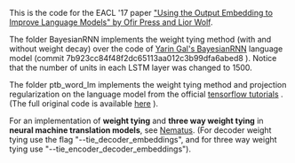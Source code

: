 This is the code for the EACL '17 paper ["Using the Output Embedding to Improve Language Models" by Ofir Press and Lior Wolf](http://arxiv.org/abs/1608.05859).

The folder BayesianRNN implements the weight tying method (with and without weight decay) over the code of [Yarin Gal's BayesianRNN](https://github.com/yaringal/BayesianRNN/tree/master/LM_code) language model (commit 7b923cc84f48f2dc65113aa012c3b99dfa6abed8 ). 
Notice that the number of units in each LSTM layer was changed to 1500. 

The folder ptb_word_lm implements the weight tying method and projection regularization on the language model from the official [tensorflow tutorials](https://www.tensorflow.org/versions/r0.8/tutorials/recurrent/index.html#language-modeling) . 
(The full original code is available [here](https://github.com/tensorflow/tensorflow/tree/r0.8/tensorflow/models/rnn/ptb) ). 

For an implementation of **weight tying** and **three way weight tying** in **neural machine translation models**, see [Nematus](https://github.com/rsennrich/nematus). (For decoder weight tying use the flag "--tie_decoder_embeddings", and for three way weight tying use "--tie_encoder_decoder_embeddings").
